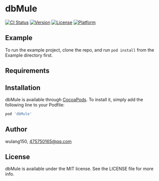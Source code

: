 # dbMule

[![CI Status](https://img.shields.io/travis/wulang150/dbMule.svg?style=flat)](https://travis-ci.org/wulang150/dbMule)
[![Version](https://img.shields.io/cocoapods/v/dbMule.svg?style=flat)](https://cocoapods.org/pods/dbMule)
[![License](https://img.shields.io/cocoapods/l/dbMule.svg?style=flat)](https://cocoapods.org/pods/dbMule)
[![Platform](https://img.shields.io/cocoapods/p/dbMule.svg?style=flat)](https://cocoapods.org/pods/dbMule)

## Example

To run the example project, clone the repo, and run `pod install` from the Example directory first.

## Requirements

## Installation

dbMule is available through [CocoaPods](https://cocoapods.org). To install
it, simply add the following line to your Podfile:

```ruby
pod 'dbMule'
```

## Author

wulang150, 475750165@qq.com

## License

dbMule is available under the MIT license. See the LICENSE file for more info.
